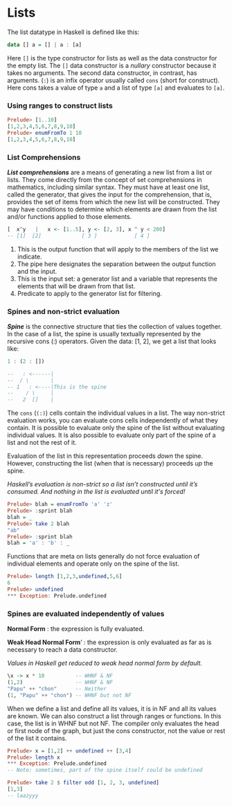 # Lists

The list datatype in Haskell is defined like this: 

```haskell
data [] a = [] | a : [a]
```

Here `[]` is the type constructor for lists as well as the data constructor for the empty list. The `[]` data constructor is a *nullary* constructor because it takes no arguments. The second data constructor, in contrast, has arguments. (`:`) is an infix operator usually called `cons` (short for construct). Here cons takes a value of type `a` and a list of type `[a]` and evaluates to `[a]`.



### Using ranges to construct lists

```haskell
Prelude> [1..10]
[1,2,3,4,5,6,7,8,9,10]
Prelude> enumFromTo 1 10
[1,2,3,4,5,6,7,8,9,10]
```



### List Comprehensions

***List comprehensions*** are a means of generating a new list from a list or lists. They come directly from the concept of set comprehensions in mathematics, including similar syntax. They must have at least one list, called the generator, that gives the input for the comprehension, that is, provides the set of items from which the new list will be constructed. They may have conditions to determine which elements are drawn from the list and/or functions applied to those elements.



```haskell
[  x^y   |   x <- [1..5], y <- [2, 3], x ^ y < 200]    
-- [1]  [2]        		[ 3 ]       	 [ 4 ]
```

1. This is the output function that will apply to the members of the list we indicate.
2. The pipe here designates the separation between the output function and the input. 
3. This is the input set: a generator list and a variable that represents the elements that will be drawn from that list.
4. Predicate to apply  to the generator list for filtering.



### Spines and non-strict evaluation

***Spine*** is the connective structure that ties the collection of values together. In the case of a list, the spine is usually textually represented by the recursive cons (:) operators. Given the data: [1, 2], we get a list that looks like: 

```haskell
1 : (2 : []) 

--   : <------|
--  / \       |
-- 1   : <----|This is the spine
--    / \     |
--   2  []    |
```

The `cons` (`(:)`) cells contain the individual values in a list. The way non-strict evaluation works, you can evaluate cons cells independently of what they contain. It is possible to evaluate only the spine of the list without evaluating individual values. It is also possible to evaluate only part of the spine of a list and not the rest of it.

Evaluation of the list in this representation proceeds *down* the spine. However, constructing the list (when that is necessary) proceeds *up* the spine. 

*Haskell’s evaluation is non-strict so a list isn’t constructed until it’s consumed. And nothing in the list is evaluated until it's forced!*

```haskell
Prelude> blah = enumFromTo 'a' 'z'
Prelude> :sprint blah
blah = _ 
Prelude> take 2 blah 
"ab"     
Prelude> :sprint blah
blah = 'a' : 'b' : _
```

Functions that are meta on lists generally do not force evaluation of individual elements and operate only on the spine of the list.

```haskell
Prelude> length [1,2,3,undefined,5,6]
6
Prelude> undefined 
*** Exception: Prelude.undefined
```



### Spines are evaluated independently of values

**Normal Form** : the expression is fully evaluated. 

**Weak Head Normal Form**’ : the expression is only evaluated as far as is necessary to reach a data constructor.

*Values in Haskell get reduced to weak head normal form by default.* 

```haskell
\x -> x * 10          -- WHNF & NF
(1,2) 		          -- WHNF & NF
"Papu" ++ "chon"      -- Neither
(1, "Papu" ++ "chon") -- WHNF but not NF
```

When we define a list and define all its values, it is in NF and all its values are known. We can also construct a list through ranges or functions. In this case, the list is in WHNF but not NF. The compiler only evaluates the head or first node of the graph, but just the cons constructor, not the value or rest of the list it contains.

```haskell
Prelude> x = [1,2] ++ undefined ++ [3,4]
Prelude> length x
*** Exception: Prelude.undefined
-- Note: sometimes, part of the spine itself could be undefined
```

```haskell
Prelude> take 2 $ filter odd [1, 2, 3, undefined] 
[1,3]
-- laazyyy
```

